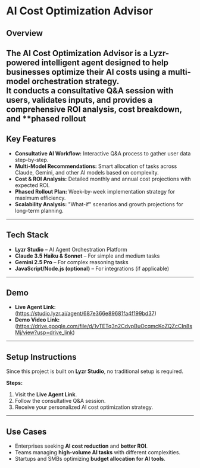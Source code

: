 # **AI Cost Optimization Advisor**

## **Overview**
The **AI Cost Optimization Advisor** is a Lyzr-powered intelligent agent designed to help businesses optimize their AI costs using a **multi-model orchestration strategy**.  
It conducts a consultative Q&A session with users, validates inputs, and provides a **comprehensive ROI analysis**, **cost breakdown**, and **phased rollout 
---

## **Key Features**
- **Consultative AI Workflow:** Interactive Q&A process to gather user data step-by-step.
- **Multi-Model Recommendations:** Smart allocation of tasks across Claude, Gemini, and other AI models based on complexity.
- **Cost & ROI Analysis:** Detailed monthly and annual cost projections with expected ROI.
- **Phased Rollout Plan:** Week-by-week implementation strategy for maximum efficiency.
- **Scalability Analysis:** "What-if" scenarios and growth projections for long-term planning.

---

## **Tech Stack**
- **Lyzr Studio** – AI Agent Orchestration Platform
- **Claude 3.5 Haiku & Sonnet** – For simple and medium tasks
- **Gemini 2.5 Pro** – For complex reasoning tasks
- **JavaScript/Node.js (optional)** – For integrations (if applicable)

---

## **Demo**
- **Live Agent Link:** (https://studio.lyzr.ai/agent/687e366e89681fa4f199bd37)
- **Demo Video Link:** (https://drive.google.com/file/d/1vTETq3n2CdvpBuOcqmcKoZQZcCIn8sMj/view?usp=drive_link)

---

## **Setup Instructions**
Since this project is built on **Lyzr Studio**, no traditional setup is required.

**Steps:**
1. Visit the **Live Agent Link**.
2. Follow the consultative Q&A session.
3. Receive your personalized AI cost optimization strategy.

---

## **Use Cases**
- Enterprises seeking **AI cost reduction** and **better ROI**.
- Teams managing **high-volume AI tasks** with different complexities.
- Startups and SMBs optimizing **budget allocation for AI tools**.


